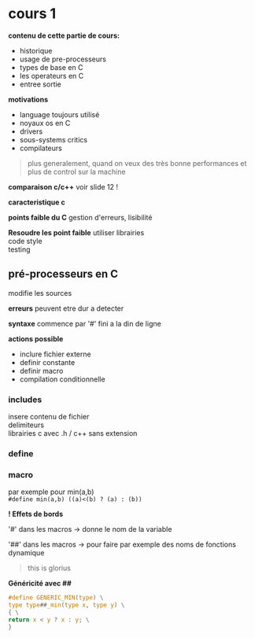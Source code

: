 # cours 1

__contenu de cette partie de cours:__ 
* historique
* usage de pre-processeurs
* types de base en C
* les operateurs en C
* entree sortie

__motivations__

* language toujours utilisé
* noyaux os en C
* drivers
* sous-systems critics
* compilateurs

> plus generalement, quand on veux des très bonne performances et plus de control sur la machine

__comparaison c/c++__
voir slide 12 !

__caracteristique c__

__points faible du C__
gestion d'erreurs, lisibilité

__Resoudre les point faible__
utiliser librairies  
code style  
testing  

## pré-processeurs en C
modifie les sources  

__erreurs__
peuvent  etre dur a detecter

__syntaxe__
commence par '#'
fini a la din de ligne

__actions possible__
* inclure fichier externe
* definir constante
* definir macro
* compilation conditionnelle

### includes
insere contenu de fichier  
delimiteurs  
librairies c avec .h / c++ sans extension

### define

### macro
par exemple pour min(a,b)  
`#define min(a,b) ((a)<(b) ? (a) : (b))`

__! Effets de bords__

'#' dans les macros -> donne le nom de la variable

'##' dans les macros -> pour faire par exemple des noms de fonctions dynamique
> this is glorius 

__Généricité avec ##__

```c
#define GENERIC_MIN(type) \
type type##_min(type x, type y) \
{ \
return x < y ? x : y; \
}
```



